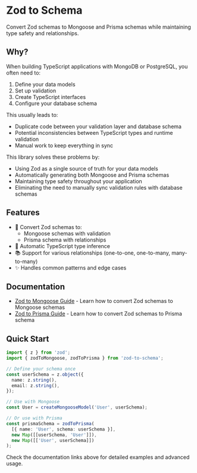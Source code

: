 # Zod to Schema

Convert Zod schemas to Mongoose and Prisma schemas while maintaining type safety and relationships.

## Why?

When building TypeScript applications with MongoDB or PostgreSQL, you often need to:

1. Define your data models
2. Set up validation
3. Create TypeScript interfaces
4. Configure your database schema

This usually leads to:

- Duplicate code between your validation layer and database schema
- Potential inconsistencies between TypeScript types and runtime validation
- Manual work to keep everything in sync

This library solves these problems by:

- Using Zod as a single source of truth for your data models
- Automatically generating both Mongoose and Prisma schemas
- Maintaining type safety throughout your application
- Eliminating the need to manually sync validation rules with database schemas

## Features

- 🔄 Convert Zod schemas to:
  - Mongoose schemas with validation
  - Prisma schema with relationships
- 🔑 Automatic TypeScript type inference
- 📚 Support for various relationships (one-to-one, one-to-many, many-to-many)
- ✨ Handles common patterns and edge cases

## Documentation

- [Zod to Mongoose Guide](./docs/zodToMongoose.md) - Learn how to convert Zod schemas to Mongoose schemas
- [Zod to Prisma Guide](./docs/zodToPrisma.md) - Learn how to convert Zod schemas to Prisma schema

## Quick Start

```typescript
import { z } from 'zod';
import { zodToMongoose, zodToPrisma } from 'zod-to-schema';

// Define your schema once
const userSchema = z.object({
  name: z.string(),
  email: z.string(),
});

// Use with Mongoose
const User = createMongooseModel('User', userSchema);

// Or use with Prisma
const prismaSchema = zodToPrisma(
  [{ name: 'User', schema: userSchema }],
  new Map([[userSchema, 'User']]),
  new Map([['User', userSchema]])
);
```

Check the documentation links above for detailed examples and advanced usage.
